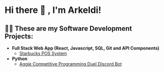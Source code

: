 <h1>Hi there 👋 , I'm Arkeldi! <br/></h1>
                                     
<h2>👨‍💻 These are my Software Development Projects:</h2>

- <b>Full Stack Web App (React, Javascript, SQL, Git and API Components)</b>
  - [Starbucks POS System](https://github.com/arkeldi/StarbucksPOS)
- <b>Python</b>
  - [Aggie Competitive Programming Duel Discord Bot](https://github.com/arkeldi/ACPC-Discord-Bot)


